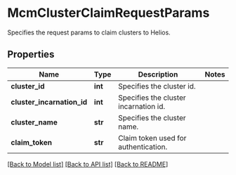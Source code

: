 # McmClusterClaimRequestParams

Specifies the request params to claim clusters to Helios.

## Properties
Name | Type | Description | Notes
------------ | ------------- | ------------- | -------------
**cluster_id** | **int** | Specifies the cluster id. | 
**cluster_incarnation_id** | **int** | Specifies the cluster incarnation id. | 
**cluster_name** | **str** | Specifies the cluster name. | 
**claim_token** | **str** | Claim token used for authentication. | 

[[Back to Model list]](../README.md#documentation-for-models) [[Back to API list]](../README.md#documentation-for-api-endpoints) [[Back to README]](../README.md)



